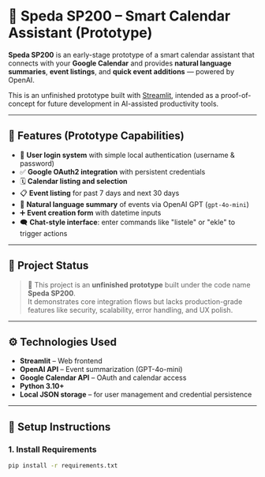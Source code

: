 # 🧠 Speda SP200 – Smart Calendar Assistant (Prototype)

**Speda SP200** is an early-stage prototype of a smart calendar assistant that connects with your **Google Calendar** and provides **natural language summaries**, **event listings**, and **quick event additions** — powered by OpenAI.

This is an unfinished prototype built with [Streamlit](https://streamlit.io/), intended as a proof-of-concept for future development in AI-assisted productivity tools.

---

## 🚀 Features (Prototype Capabilities)

- 🔐 **User login system** with simple local authentication (username & password)
- ✅ **Google OAuth2 integration** with persistent credentials
- 🗓️ **Calendar listing and selection**
- 📋 **Event listing** for past 7 days and next 30 days
- 🧠 **Natural language summary** of events via OpenAI GPT (`gpt-4o-mini`)
- ➕ **Event creation form** with datetime inputs
- 🗨️ **Chat-style interface**: enter commands like "listele" or "ekle" to trigger actions

---

## 📎 Project Status

> 🧪 This project is an **unfinished prototype** built under the code name **Speda SP200**.  
> It demonstrates core integration flows but lacks production-grade features like security, scalability, error handling, and UX polish.

---

## ⚙️ Technologies Used

- **Streamlit** – Web frontend
- **OpenAI API** – Event summarization (GPT-4o-mini)
- **Google Calendar API** – OAuth and calendar access
- **Python 3.10+**
- **Local JSON storage** – for user management and credential persistence

---

## 🔐 Setup Instructions

### 1. Install Requirements

```bash
pip install -r requirements.txt
